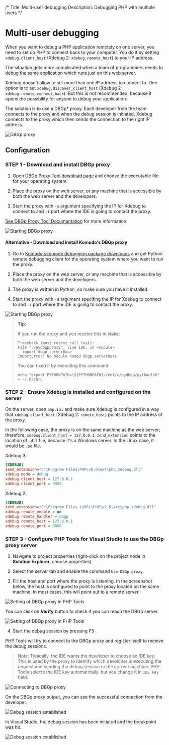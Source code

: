 /*
Title: Multi-user debugging
Description: Debugging PHP with multiple users 
*/

# Multi-user debugging

When you want to debug a PHP application remotely on one server, you need to set up PHP to connect back to your computer. You do it by setting `xdebug.client_host` (Xdebug 2: `xdebug.remote_host`) to your IP address.

The situation gets more complicated when a team of programmers needs to debug the same application which runs just on this web server.

Xdebug doesn't allow to set more than one IP address to connect to. One option is to set `xdebug.discover_client_host` (Xdebug 2: `xdebug.remote_connect_back`). But this is not recommended, because it opens the possibility for anyone to debug your application.

The solution is to use a DBGp* proxy. Each developer from the team connects to the proxy and when the debug session is initiated, Xdebug connects to the proxy which then sends the connection to the right IP address.

![DBGp proxy](imgs/dbgp_proxy.png)

## Configuration

### STEP 1 -  Download and install DBGp proxy

1. Open [DBGp Proxy Tool download page](https://xdebug.org/download#dbgpProxy) and choose the executable file for your operating system.

2. Place the proxy on the web server, or any machine that is accessible by both the web server and the developers.

3. Start the proxy with `-s` argument specifying the IP for Xdebug to connect to and `-i` port where the IDE is going to contact the proxy.

 [See DBGp Proxy Tool Documentation](https://xdebug.org/docs/dbgpProxy) for more information.

![Starting DBGp proxy](imgs/start-dericks-dbgp.png)

#### Alternative - Download and install Komodo's DBGp proxy

1. Go to [Komodo's remode debugging package downloads](http://code.activestate.com/komodo/remotedebugging/) and get Python remote debugging client for the operating system where you want to run the proxy.

2. Place the proxy on the web server, or any machine that is accessible by both the web server and the developers.

3. The proxy is written in Python, so make sure you have it installed.

4. Start the proxy with `-d` argument specifing the IP for Xdebug to connect to and `-i` port where the IDE is going to contact the proxy.

![Starting DBGp proxy](imgs/start-dbgp.png)

> **Tip:**
>
>If you run the proxy and you receive this mistake:
>
> ```
> Traceback (most recent call last):
> File "./pydbgpproxy", line 106, in <module>
>   import dbgp.serverBase
> ImportError: No module named dbgp.serverBase
> ```
> You can fixed it by executing this command:
>
>`echo "export PYTHONPATH=\${PYTHONPATH}:/mnt/c/pydbgp/pythonlib" » ~/.bashrc`


### STEP 2 - Ensure Xdebug is installed and configured on the server

On the server, open `php.ini` and make sure Xdebug is configured in a way that `xdebug.client_host` (Xdebug 2: `remote_host`) points to the IP address of the proxy.

In the following case, the proxy is on the same machine as the web server; therefore, `xdebug.client_host = 127.0.0.1`. `zend_extension` points to the location of `.dll` file, because it's a Windows server. In the Linux case, it would be `.so` file.

Xdebug 3:
```ini
[XDEBUG]
zend_extension="C:\Program Files\PHP\v8.0\ext\php_xdebug.dll"
xdebug.mode = debug
xdebug.client_host = 127.0.0.1
xdebug.client_port = 9003
```

Xdebug 2:
```ini
[XDEBUG]
zend_extension="C:\Program Files (x86)\PHP\v7.0\ext\php_xdebug.dll"
xdebug.remote_enable = on
xdebug.remote_handler = dbgp
xdebug.remote_host = 127.0.0.1
xdebug.remote_port = 9000
```

### STEP 3 - Configure PHP Tools for Visual Studio to use the DBGp proxy server

1. Navigate to project properties (right-click on the project node in **Solution Explorer**, choose properties).

2. Select the server tab and enable the command `Use DBGp proxy`.

3. Fill the host and port where the proxy is listening. In the screenshot below, the host is configured to point to the proxy located on the same machine. In most cases, this will point out to a remote server.

![Setting of DBGp proxy in PHP Tools](imgs/dbgp_vs.png)

You can click on **Verify** button to check if you can reach the DBGp server.

![Setting of DBGp proxy in PHP Tools](imgs/dbgp_verification.png)

4. Start the debug session by pressing <kbd>F5</kbd>

PHP Tools will try to connect to the DBGp proxy and register itself to receive the debug sessions.

> Note:
> Typically, the IDE wants the developer to choose an IDE key. This is used by the proxy to identify which developer is
> executing the request and sending the debug session to the correct machine. PHP Tools selects the IDE key 
> automatically, but you change it in `IDE key` field.

![Connecting to DBGp proxy](imgs/dbgp-connecting.png)

On the DBGp proxy output, you can see the successful connection from the developer.

![Debug session established](imgs/proxy_connect.png)

In Visual Studio, the debug session has been initiated and the breakpoint was hit.

![Debug session established](imgs/breakpoint_hit.png)


